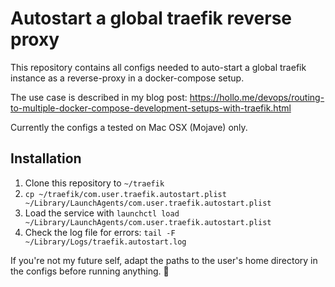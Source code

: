 # Autostart a global traefik reverse proxy

This repository contains all configs needed to auto-start a global traefik instance as a reverse-proxy in a docker-compose setup.

The use case is described in my blog post: https://hollo.me/devops/routing-to-multiple-docker-compose-development-setups-with-traefik.html

Currently the configs a tested on Mac OSX (Mojave) only.

## Installation

1. Clone this repository to `~/traefik`
2. `cp ~/traefik/com.user.traefik.autostart.plist ~/Library/LaunchAgents/com.user.traefik.autostart.plist`
3. Load the service with `launchctl load ~/Library/LaunchAgents/com.user.traefik.autostart.plist`
4. Check the log file for errors: `tail -F ~/Library/Logs/traefik.autostart.log`

If you're not my future self, adapt the paths to the user's home directory in the configs before running anything. 😬

